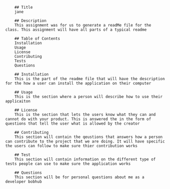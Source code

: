 
        ## Title
        jane

        ## Description
        This assignment was for us to generate a readMe file for the class. This assignment will have all parts of a typical readme

        ## Table of Contents
        Installation
        Usage
        License
        Contributing
        Tests
        Questions

        ## Installation
        This is the part of the readme file that will have the description for the how a user can install the application on their computer

        ## Usage
        This is the section where a person will describe how to use their applicaiton

        ## License
        This is the section that lets the users know what they can and cannot do with your product. This is answered the in the form of questions that tell the user what is allowed by the creator

        ## Contributing
        This section will contain the qeustions that answers how a person can contribute to the project that we are doing. It will have specific the users can follow to make sure thier contribution works

        ## Test
        This section will contain information on the different type of tests people can use to make sure the application works

        ## Questions
        This section will be for personal questions about me as a developer bobhub
    